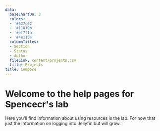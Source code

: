 ```yaml
---
data:
  baseChartOn: 3
  colors:
  - '#627c62'
  - '#11819b'
  - '#ef7f1a'
  - '#4e1154'
  columnTitles:
  - Section
  - Status
  - Author
  fileLink: content/projects.csv
  title: Projects
title: Compose
---
```


# Welcome to the help pages for Spencecr's lab
Here you'll find information about using resources is the lab. For now that just the information on logging into Jellyfin but will grow.
